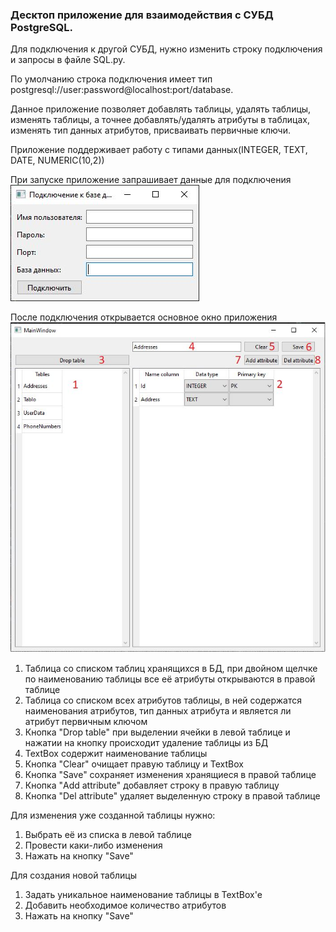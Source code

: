 ### Десктоп приложение для взаимодействия с СУБД PostgreSQL. ###
Для подключения к другой СУБД, нужно изменить строку подключения и запросы в файле SQL.py.

По умолчанию строка подключения имеет тип postgresql://user:password@localhost:port/database.

Данное приложение позволяет добавлять таблицы, удалять таблицы, изменять таблицы, а точнее добавлять/удалять атрибуты в таблицах, изменять тип данных атрибутов, присваивать первичные ключи.

Приложение поддерживает работу с типами данных(INTEGER, TEXT, DATE, NUMERIC(10,2))

При запуске приложение запрашивает данные для подключения
![FirstWindow](https://github.com/IvanPermyakov/InterfaceForDB/blob/master/Picture/FirstWindow.JPG)

После подключения открывается основное окно приложения
![MainWindow](https://github.com/IvanPermyakov/InterfaceForDB/blob/master/Picture/MainWindow.JPG)

1) Таблица со списком таблиц хранящихся в БД, при двойном щелчке по наименованию таблицы  все её атрибуты открываются в правой таблице 
2) Таблица со списком всех атрибутов таблицы, в ней содержатся наименования атрибутов, тип данных атрибута и является ли атрибут первичным ключом
3) Кнопка "Drop table" при выделении ячейки в левой таблице и нажатии на кнопку происходит удаление таблицы из БД
4) TextBox содержит наименование таблицы
5) Кнопка "Clear" очищает правую таблицу и TextBox
6) Кнопка "Save" сохраняет изменения хранящиеся в правой таблице
7) Кнопка "Add attribute" добавляет строку в правую таблицу
8) Кнопка "Del attribute" удаляет выделенную строку в правой таблице

Для изменения уже созданной таблицы нужно:
1) Выбрать её из списка в левой таблице
2) Провести каки-либо изменения
3) Нажать на кнопку "Save"

Для создания новой таблицы
1) Задать уникальное наименование таблицы в TextBox'e
2) Добавить необходимое количество атрибутов
3) Нажать на кнопку "Save"